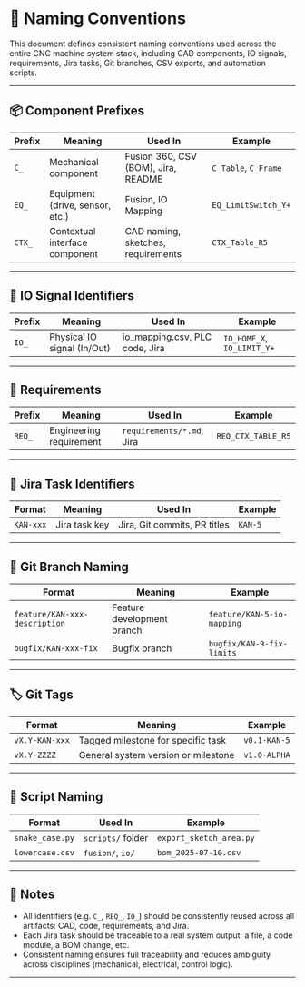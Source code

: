 # 🧾 Naming Conventions

This document defines consistent naming conventions used across the entire CNC machine system stack, including CAD components, IO signals, requirements, Jira tasks, Git branches, CSV exports, and automation scripts.

---

## 📦 Component Prefixes

| Prefix       | Meaning                            | Used In                                 | Example           |
|--------------|-------------------------------------|------------------------------------------|-------------------|
| `C_`         | Mechanical component                | Fusion 360, CSV (BOM), Jira, README      | `C_Table`, `C_Frame` |
| `EQ_`        | Equipment (drive, sensor, etc.)     | Fusion, IO Mapping                       | `EQ_LimitSwitch_Y+` |
| `CTX_`       | Contextual interface component      | CAD naming, sketches, requirements       | `CTX_Table_R5`    |

---

## 📡 IO Signal Identifiers

| Prefix       | Meaning                            | Used In                                | Example           |
|--------------|-------------------------------------|-----------------------------------------|-------------------|
| `IO_`        | Physical IO signal (In/Out)         | io_mapping.csv, PLC code, Jira          | `IO_HOME_X`, `IO_LIMIT_Y+` |

---

## 📑 Requirements

| Prefix       | Meaning                            | Used In                                | Example           |
|--------------|-------------------------------------|-----------------------------------------|-------------------|
| `REQ_`       | Engineering requirement             | `requirements/*.md`, Jira               | `REQ_CTX_TABLE_R5` |

---

## 🧰 Jira Task Identifiers

| Format       | Meaning                            | Used In                                | Example           |
|--------------|-------------------------------------|-----------------------------------------|-------------------|
| `KAN-xxx`    | Jira task key                      | Jira, Git commits, PR titles            | `KAN-5`           |

---

## 🌱 Git Branch Naming

| Format                           | Meaning                                  | Example                          |
|----------------------------------|-------------------------------------------|----------------------------------|
| `feature/KAN-xxx-description`    | Feature development branch                | `feature/KAN-5-io-mapping`       |
| `bugfix/KAN-xxx-fix`             | Bugfix branch                             | `bugfix/KAN-9-fix-limits`        |

---

## 🏷️ Git Tags

| Format             | Meaning                                | Example              |
|--------------------|-----------------------------------------|----------------------|
| `vX.Y-KAN-xxx`      | Tagged milestone for specific task       | `v0.1-KAN-5`         |
| `vX.Y-ZZZZ`         | General system version or milestone     | `v1.0-ALPHA`         |

---

## 🐍 Script Naming

| Format             | Used In          | Example                    |
|--------------------|------------------|----------------------------|
| `snake_case.py`     | `scripts/` folder | `export_sketch_area.py`    |
| `lowercase.csv`     | `fusion/`, `io/`  | `bom_2025-07-10.csv`       |

---

## 📘 Notes

- All identifiers (e.g. `C_`, `REQ_`, `IO_`) should be consistently reused across all artifacts: CAD, code, requirements, and Jira.
- Each Jira task should be traceable to a real system output: a file, a code module, a BOM change, etc.
- Consistent naming ensures full traceability and reduces ambiguity across disciplines (mechanical, electrical, control logic).

---
